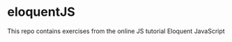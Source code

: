 eloquentJS
==========

This repo contains exercises from the online JS tutorial Eloquent JavaScript
